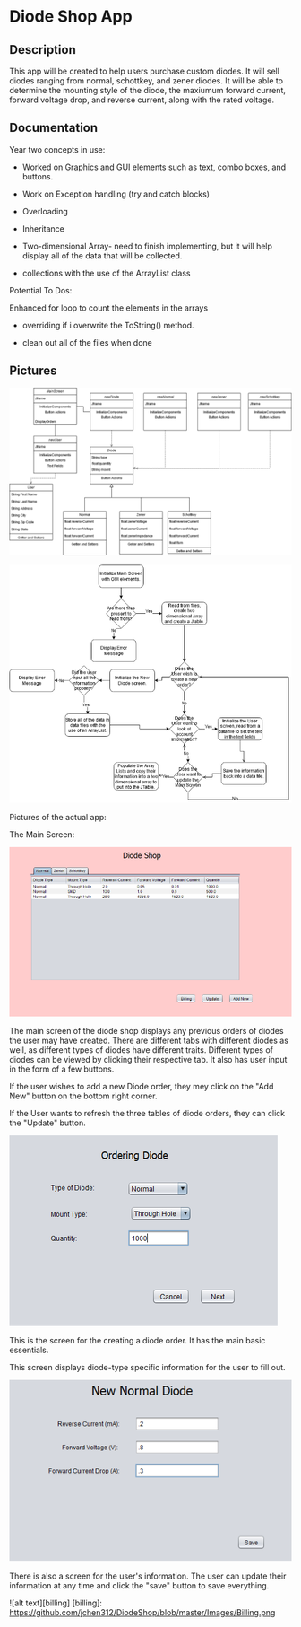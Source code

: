 # Diode Shop App
## Description
This app will be created to help users purchase custom diodes. It will sell diodes ranging from normal, schottkey, and zener diodes. It will be able to determine the mounting style of the diode, the maxiumum forward current, forward voltage drop, and reverse current, along with the rated voltage. 


## Documentation

Year two concepts in use:

- Worked on Graphics and GUI elements such as text, combo boxes, and buttons. 

- Work on Exception handling (try and catch blocks)

- Overloading

- Inheritance

- Two-dimensional Array- need to finish implementing, but it will help display all of the data that will be collected. 

- collections with the use of the ArrayList class


Potential To Dos: 

Enhanced for loop to count the elements in the arrays

- overriding if i overwrite the ToString() method.

- clean out all of the files when done


## Pictures

![alt text][class]

[class]: https://github.com/jchen312/DiodeShop/blob/master/Images/Class%20Diagram.png

![alt text][logic]

[logic]: https://github.com/jchen312/DiodeShop/blob/master/Images/Logic%20Diagram.png


Pictures of the actual app:

The Main Screen:

![alt text][mainS]

[mainS]: https://github.com/jchen312/DiodeShop/blob/master/Images/Main%20Screen.png

The main screen of the diode shop displays any previous orders of diodes the user may have created. There are different tabs with different diodes as well, as different types of diodes have different traits. Different types of diodes can be viewed by clicking their respective tab. It also has user input in the form of a few buttons. 

If the user wishes to add a new Diode order, they mey click on the "Add New" button on the bottom right corner. 

If the User wants to refresh the three tables of diode orders, they can click the "Update" button. 

![alt text][diode]

[diode]: https://github.com/jchen312/DiodeShop/blob/master/Images/New%20Diode.png


This is the screen for the creating a diode order. It has the main basic essentials. 


This screen displays diode-type specific information for the user to fill out. 

![alt text][normal]

[normal]: https://github.com/jchen312/DiodeShop/blob/master/Images/New%20Normal%20Diode.png

There is also a screen for the user's information. The user can update their information at any time and click the "save" button to save everything. 

![alt text][billing]
[billing]: https://github.com/jchen312/DiodeShop/blob/master/Images/Billing.png
